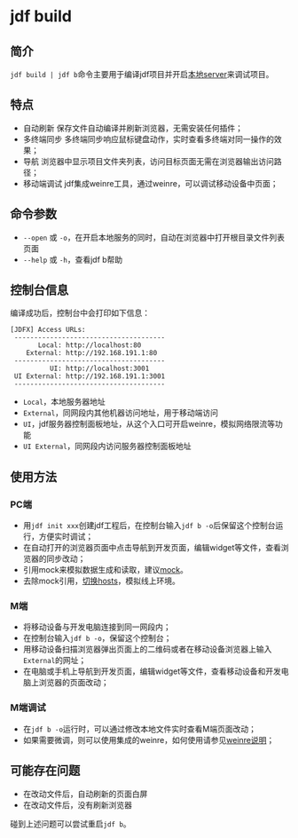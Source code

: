 # jdf build

## 简介
`jdf build | jdf b`命令主要用于编译jdf项目并开启[本地server](a_tool_server.md)来调试项目。

## 特点
* 自动刷新
    保存文件自动编译并刷新浏览器，无需安装任何插件；
* 多终端同步
    多终端同步响应鼠标键盘动作，实时查看多终端对同一操作的效果；
* 导航
    浏览器中显示项目文件夹列表，访问目标页面无需在浏览器输出访问路径；
* 移动端调试
    jdf集成weinre工具，通过weinre，可以调试移动设备中页面；
## 命令参数

* `--open` 或 `-o`，在开启本地服务的同时，自动在浏览器中打开根目录文件列表页面
* `--help` 或 `-h`，查看jdf b帮助

## 控制台信息

编译成功后，控制台中会打印如下信息：

    [JDFX] Access URLs:
     --------------------------------------
           Local: http://localhost:80
        External: http://192.168.191.1:80
     --------------------------------------
              UI: http://localhost:3001
     UI External: http://192.168.191.1:3001
     --------------------------------------

* `Local`，本地服务器地址
* `External`，同网段内其他机器访问地址，用于移动端访问
* `UI`，jdf服务器控制面板地址，从这个入口可开启weinre，模拟网络限流等功能
* `UI External`，同网段内访问服务器控制面板地址


## 使用方法

### PC端
* 用`jdf init xxx`创建jdf工程后，在控制台输入`jdf b -o`后保留这个控制台运行，方便实时调试；
* 在自动打开的浏览器页面中点击导航到开发页面，编辑widget等文件，查看浏览器的同步改动；
* 引用mock来模拟数据生成和读取，建议[mock](https://github.com/nuysoft/Mock)。
* 去除mock引用，[切换hosts](https://github.com/oldj/SwitchHosts)，模拟线上环境。

### M端
* 将移动设备与开发电脑连接到同一网段内；
* 在控制台输入`jdf b -o`，保留这个控制台；
* 用移动设备扫描浏览器弹出页面上的二维码或者在移动设备浏览器上输入`External`的网址；
* 在电脑或手机上导航到开发页面，编辑widget等文件，查看移动设备和开发电脑上浏览器的页面改动；

### M端调试
* 在`jdf b -o`运行时，可以通过修改本地文件实时查看M端页面改动；
* 如果需要微调，则可以使用集成的weinre，如何使用请参见[weinre说明](a_tool_weinre.md)；

## 可能存在问题
* 在改动文件后，自动刷新的页面白屏
* 在改动文件后，没有刷新浏览器

碰到上述问题可以尝试重启`jdf b`。

